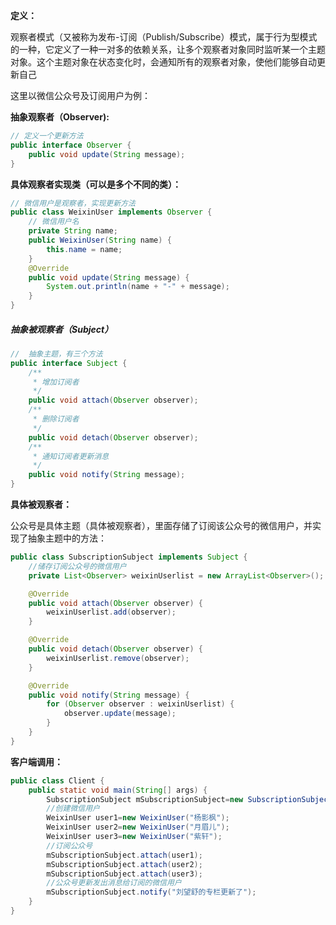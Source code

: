 **定义：**

​		观察者模式（又被称为发布-订阅（Publish/Subscribe）模式，属于行为型模式的一种，它定义了一种一对多的依赖关系，让多个观察者对象同时监听某一个主题对象。这个主题对象在状态变化时，会通知所有的观察者对象，使他们能够自动更新自己



这里以微信公众号及订阅用户为例：

**抽象观察者（Observer):**

```java
// 定义一个更新方法
public interface Observer {
    public void update(String message);
}
```

**具体观察者实现类（可以是多个不同的类）：**

```java 
// 微信用户是观察者，实现更新方法
public class WeixinUser implements Observer {
    // 微信用户名
    private String name;
    public WeixinUser(String name) {
        this.name = name;
    }
    @Override
    public void update(String message) {
        System.out.println(name + "-" + message);
    }
}

```

##### **抽象被观察者（Subject）**

```java
//  抽象主题，有三个方法
public interface Subject {
    /**
     * 增加订阅者
     */
    public void attach(Observer observer);
    /**
     * 删除订阅者
     */
    public void detach(Observer observer);
    /**
     * 通知订阅者更新消息
     */
    public void notify(String message);
}
```

**具体被观察者：**

​		公众号是具体主题（具体被观察者），里面存储了订阅该公众号的微信用户，并实现了抽象主题中的方法：

```java
public class SubscriptionSubject implements Subject {
    //储存订阅公众号的微信用户
    private List<Observer> weixinUserlist = new ArrayList<Observer>();

    @Override
    public void attach(Observer observer) {
        weixinUserlist.add(observer);
    }

    @Override
    public void detach(Observer observer) {
        weixinUserlist.remove(observer);
    }

    @Override
    public void notify(String message) {
        for (Observer observer : weixinUserlist) {
            observer.update(message);
        }
    }
}
```

**客户端调用：**

```java
public class Client {
    public static void main(String[] args) {
        SubscriptionSubject mSubscriptionSubject=new SubscriptionSubject();
        //创建微信用户
        WeixinUser user1=new WeixinUser("杨影枫");
        WeixinUser user2=new WeixinUser("月眉儿");
        WeixinUser user3=new WeixinUser("紫轩");
        //订阅公众号
        mSubscriptionSubject.attach(user1);
        mSubscriptionSubject.attach(user2);
        mSubscriptionSubject.attach(user3);
        //公众号更新发出消息给订阅的微信用户
        mSubscriptionSubject.notify("刘望舒的专栏更新了");
    }
}
```

